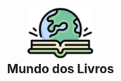 <h1 align="center">
 <img src="/.github/logo.svg" alt="Project logo" width="150px" heigth="150px">
 </br>
 Mundo dos Livros
</h1>
